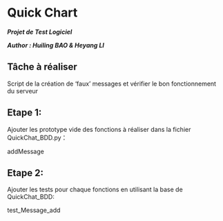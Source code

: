 # Quick Chart
_**Projet de Test Logiciel**_

_**Author : Huiling BAO & Heyang LI**_

Tâche à réaliser
--
 Script de la création de ‘faux’ messages et vérifier le bon fonctionnement du serveur 
 
Etape 1: 
--
Ajouter les prototype vide des fonctions à réaliser dans la fichier QuickChat_BDD.py： 

addMessage
	
Etape 2:
--
Ajouter les tests pour chaque fonctions en utilisant la base de QuickChat_BDD: 

test_Message_add

